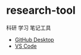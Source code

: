 # research-tool
科研 学习 笔记工具

* [GitHub Desktop](https://desktop.github.com/)
* [VS Code](https://code.visualstudio.com/)
